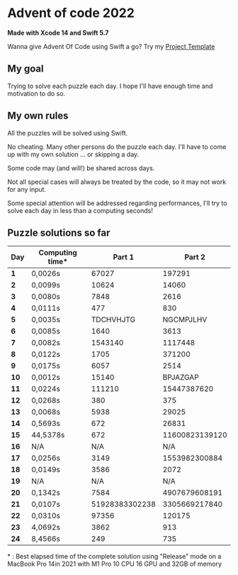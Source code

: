 # Advent of code 2022
**Made with Xcode 14 and Swift 5.7**

Wanna give Advent Of Code using Swift a go? Try my [Project Template](https://github.com/Dean151/AoC-Swift-Template)

## My goal
Trying to solve each puzzle each day.
I hope I'll have enough time and motivation to do so.

## My own rules

All the puzzles will be solved using Swift.

No cheating. Many other persons do the puzzle each day.
I'll have to come up with my own solution ... or skipping a day.

Some code may (and will!) be shared across days.

Not all special cases will always be treated by the code, so it may not work for any input.

Some special attention will be addressed regarding performances, I'll try to solve each day in less than a computing seconds!

## Puzzle solutions so far

| Day    | Computing time\* | Part 1         | Part 2         |
|--------|------------------|----------------|----------------|
| **1**  | 0,0026s          | 67027          | 197291         |
| **2**  | 0,0099s          | 10624          | 14060          |
| **3**  | 0,0080s          | 7848           | 2616           |
| **4**  | 0,0111s          | 477            | 830            |
| **5**  | 0,0035s          | TDCHVHJTG      | NGCMPJLHV      |
| **6**  | 0,0085s          | 1640           | 3613           |
| **7**  | 0,0082s          | 1543140        | 1117448        |
| **8**  | 0,0122s          | 1705           | 371200         |
| **9**  | 0,0175s          | 6057           | 2514           |
| **10** | 0,0012s          | 15140          | BPJAZGAP       |
| **11** | 0,0224s          | 111210         | 15447387620    |
| **12** | 0,0268s          | 380            | 375            |
| **13** | 0,0068s          | 5938           | 29025          |
| **14** | 0,5693s          | 672            | 26831          |
| **15** | 44,5378s         | 672            | 11600823139120 |
| **16** | N/A              | N/A            | N/A            |
| **17** | 0,0256s          | 3149           | 1553982300884  |
| **18** | 0,0149s          | 3586           | 2072           |
| **19** | N/A              | N/A            | N/A            |
| **20** | 0,1342s          | 7584           | 4907679608191  |
| **21** | 0,0107s          | 51928383302238 | 3305669217840  |
| **22** | 0,0310s          | 97356          | 120175         |
| **23** | 4,0692s          | 3862           | 913            |
| **24** | 8,4566s          | 249            | 735            |

\* : Best elapsed time of the complete solution using "Release" mode on a MacBook Pro 14in 2021 with M1 Pro 10 CPU 16 GPU and 32GB of memory
